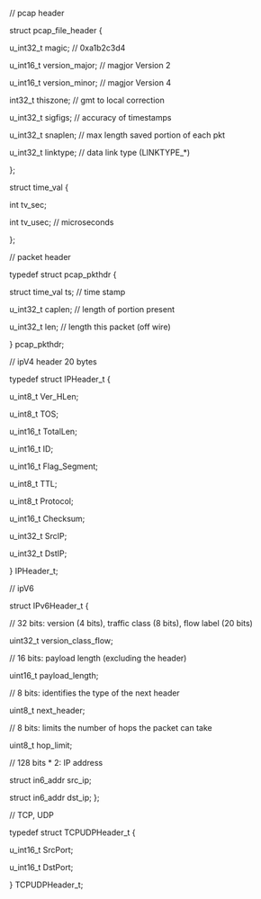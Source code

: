 // pcap header

struct pcap_file_header {

u_int32_t magic;         // 0xa1b2c3d4

u_int16_t version_major; // magjor Version 2

u_int16_t version_minor; // magjor Version 4

int32_t thiszone;        // gmt to local correction

u_int32_t sigfigs;       // accuracy of timestamps

u_int32_t snaplen;       // max length saved portion of each pkt

u_int32_t linktype;      // data link type (LINKTYPE_*)

};

struct time_val {

  int tv_sec;

  int tv_usec; // microseconds

};


// packet header

typedef struct pcap_pkthdr {

  struct time_val ts;  // time stamp

  u_int32_t caplen;    // length of portion present

  u_int32_t len;       // length this packet (off wire)

} pcap_pkthdr;


// ipV4 header 20 bytes

typedef struct IPHeader_t {

  u_int8_t Ver_HLen;

  u_int8_t TOS;

  u_int16_t TotalLen;

  u_int16_t ID;

  u_int16_t Flag_Segment;

  u_int8_t TTL;

  u_int8_t Protocol;

  u_int16_t Checksum;

  u_int32_t SrcIP;

  u_int32_t DstIP;

} IPHeader_t;

// ipV6

struct IPv6Header_t {

  // 32 bits: version (4 bits), traffic class (8 bits), flow label (20 bits)

  uint32_t version_class_flow;

  // 16 bits: payload length (excluding the header)

  uint16_t payload_length;

  // 8 bits: identifies the type of the next header

  uint8_t next_header;

  // 8 bits: limits the number of hops the packet can take

  uint8_t hop_limit;

  // 128 bits * 2: IP address

  struct in6_addr src_ip;

  struct in6_addr dst_ip;
};


// TCP, UDP

typedef struct TCPUDPHeader_t {

  u_int16_t SrcPort;

  u_int16_t DstPort;

} TCPUDPHeader_t;
